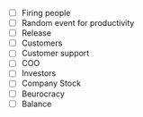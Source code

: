 - [ ] Firing people
- [ ] Random event for productivity
- [ ] Release
- [ ] Customers
- [ ] Customer support
- [ ] COO
- [ ] Investors
- [ ] Company Stock
- [ ] Beurocracy
- [ ] Balance
